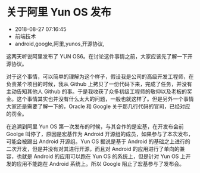 # 关于阿里 Yun OS 发布
- 2018-08-27 07:16:45
- 前端技术
- android,google,阿里,yunos,开源协议,

<!--markdown-->这两天听说阿里发布了 YUN OS6。在讨论这件事情之前，大家应该先了解一下开源协议。

对于这个事情，可以简单的理解为这个样子，假设我是公司的高级开发工程师，在负责某个项目的时候，我从 Github 上拷贝了一份代码下来，完成了任务，并没有主动告知其他人 Github 的事。于是我收获了众多初级工程师的敬仰以及老板的奖金。这个事情其实也并没有什么太大的问题，一般也就这样了。但是另外一个事情大家还是需要了解一下的，Oracle 和 Google 关于那几行代码的官司，已经对应的罚金。

在追溯到阿里 Yun OS 第一次发布的时候，与其合作的是宏基，在开发布会前 Goolge 叫停了，原因是宏基作为 Android 开源组的成员，如果参与了本次发布，可能会被踢出 Android 开源组。Yun OS 据说是基于 Android 的基础之上进行的二次开发，但是并没有对其进行开源，而且对 Android 的应用进行了单向的兼容，也就是 Android 的应用可以跑在 Yun OS 的系统上，但是针对 Yun OS 上开发的应用不能跑在 Android 系统上。所以 Google 阻止了宏基参与了发布会。